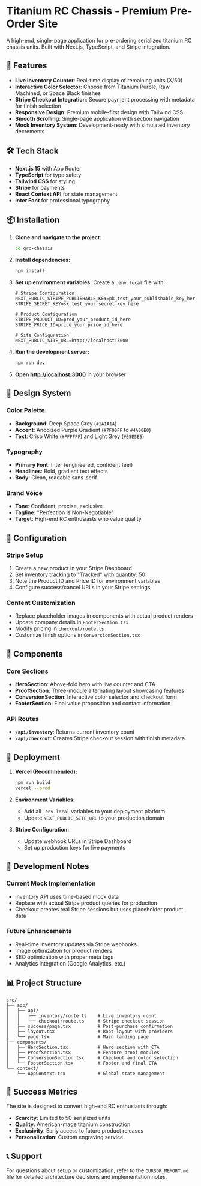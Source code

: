 # Titanium RC Chassis - Premium Pre-Order Site

A high-end, single-page application for pre-ordering serialized titanium RC chassis units. Built with Next.js, TypeScript, and Stripe integration.

## 🚀 Features

- **Live Inventory Counter**: Real-time display of remaining units (X/50)
- **Interactive Color Selector**: Choose from Titanium Purple, Raw Machined, or Space Black finishes
- **Stripe Checkout Integration**: Secure payment processing with metadata for finish selection
- **Responsive Design**: Premium mobile-first design with Tailwind CSS
- **Smooth Scrolling**: Single-page application with section navigation
- **Mock Inventory System**: Development-ready with simulated inventory decrements

## 🛠 Tech Stack

- **Next.js 15** with App Router
- **TypeScript** for type safety
- **Tailwind CSS** for styling
- **Stripe** for payments
- **React Context API** for state management
- **Inter Font** for professional typography

## 📦 Installation

1. **Clone and navigate to the project:**
   ```bash
   cd grc-chassis
   ```

2. **Install dependencies:**
   ```bash
   npm install
   ```

3. **Set up environment variables:**
   Create a `.env.local` file with:
   ```env
   # Stripe Configuration
   NEXT_PUBLIC_STRIPE_PUBLISHABLE_KEY=pk_test_your_publishable_key_here
   STRIPE_SECRET_KEY=sk_test_your_secret_key_here
   
   # Product Configuration  
   STRIPE_PRODUCT_ID=prod_your_product_id_here
   STRIPE_PRICE_ID=price_your_price_id_here
   
   # Site Configuration
   NEXT_PUBLIC_SITE_URL=http://localhost:3000
   ```

4. **Run the development server:**
   ```bash
   npm run dev
   ```

5. **Open [http://localhost:3000](http://localhost:3000)** in your browser

## 🎨 Design System

### Color Palette
- **Background**: Deep Space Grey (`#1A1A1A`)
- **Accent**: Anodized Purple Gradient (`#7F00FF` to `#4A00E0`)
- **Text**: Crisp White (`#FFFFFF`) and Light Grey (`#E5E5E5`)

### Typography
- **Primary Font**: Inter (engineered, confident feel)
- **Headlines**: Bold, gradient text effects
- **Body**: Clean, readable sans-serif

### Brand Voice
- **Tone**: Confident, precise, exclusive
- **Tagline**: "Perfection is Non-Negotiable"
- **Target**: High-end RC enthusiasts who value quality

## 🔧 Configuration

### Stripe Setup
1. Create a new product in your Stripe Dashboard
2. Set inventory tracking to "Tracked" with quantity: 50
3. Note the Product ID and Price ID for environment variables
4. Configure success/cancel URLs in your Stripe settings

### Content Customization
- Replace placeholder images in components with actual product renders
- Update company details in `FooterSection.tsx`
- Modify pricing in `checkout/route.ts`
- Customize finish options in `ConversionSection.tsx`

## 📱 Components

### Core Sections
- **HeroSection**: Above-fold hero with live counter and CTA
- **ProofSection**: Three-module alternating layout showcasing features
- **ConversionSection**: Interactive color selector and checkout form
- **FooterSection**: Final value proposition and contact information

### API Routes
- **`/api/inventory`**: Returns current inventory count
- **`/api/checkout`**: Creates Stripe checkout session with finish metadata

## 🚀 Deployment

1. **Vercel (Recommended):**
   ```bash
   npm run build
   vercel --prod
   ```

2. **Environment Variables:**
   - Add all `.env.local` variables to your deployment platform
   - Update `NEXT_PUBLIC_SITE_URL` to your production domain

3. **Stripe Configuration:**
   - Update webhook URLs in Stripe Dashboard
   - Set up production keys for live payments

## 🔄 Development Notes

### Current Mock Implementation
- Inventory API uses time-based mock data
- Replace with actual Stripe product queries for production
- Checkout creates real Stripe sessions but uses placeholder product data

### Future Enhancements
- Real-time inventory updates via Stripe webhooks
- Image optimization for product renders
- SEO optimization with proper meta tags
- Analytics integration (Google Analytics, etc.)

## 📊 Project Structure

```
src/
├── app/
│   ├── api/
│   │   ├── inventory/route.ts    # Live inventory count
│   │   └── checkout/route.ts     # Stripe checkout session
│   ├── success/page.tsx          # Post-purchase confirmation
│   ├── layout.tsx                # Root layout with providers
│   └── page.tsx                  # Main landing page
├── components/
│   ├── HeroSection.tsx           # Hero section with CTA
│   ├── ProofSection.tsx          # Feature proof modules
│   ├── ConversionSection.tsx     # Checkout and color selection
│   └── FooterSection.tsx         # Footer and final CTA
└── context/
    └── AppContext.tsx            # Global state management
```

## 🎯 Success Metrics

The site is designed to convert high-end RC enthusiasts through:
- **Scarcity**: Limited to 50 serialized units
- **Quality**: American-made titanium construction
- **Exclusivity**: Early access to future product releases
- **Personalization**: Custom engraving service

## 📞 Support

For questions about setup or customization, refer to the `CURSOR_MEMORY.md` file for detailed architecture decisions and implementation notes.